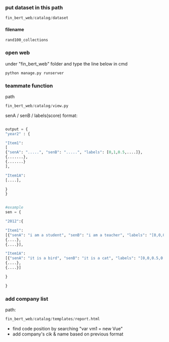 ### put dataset in this path
```python
fin_bert_web/catalog/dataset
```
#### filename
```
rand100_collections
```

### open web

under "fin_bert_web" folder and type the line below in cmd
```
python manage.py runserver
```

### teammate function
path

```python
fin_bert_web/catalog/view.py
```

senA / senB / labels(score) format:
```python

output = {
"year2" : {

"Item1":
[ 
{"senA": ".....", "senB": ".....", "labels": [0,1,0.5,....]},
{.......},
{.......}
],

"Item1A":
[....],

}
}


#example
sen = {

"2012":{

"Item1":
[{"senA": "i am a student", "senB": "i am a teacher", "labels": "[0,0,0.5,0.6]"},
{....},
{....}],

"Item1A":
[{"senA": "it is a bird", "senB": "it is a cat", "labels": "[0,0,0.5,0.6]"},
{....},
{....}]

}

}
```

### add company list
path:
```python
fin_bert_web/catalog/templates/report.html
```
- find code position by searching "var vm1 = new Vue"
- add company's cik & name based on previous format



